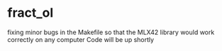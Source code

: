 # fract_ol

fixing minor bugs in the Makefile so that the MLX42 library would work correctly on any computer
Code will be up shortly
